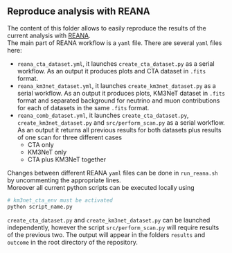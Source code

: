 ## Reproduce analysis with REANA

The content of this folder allows to easily reproduce the results of the current analysis with [REANA](https://reanahub.io/).  
The main part of REANA workflow is a `yaml` file. There are several `yaml` files here:
- `reana_cta_dataset.yml`, it launches `create_cta_dataset.py` as a serial workflow. As an output it produces plots and CTA dataset in `.fits` format.
- `reana_km3net_dataset.yml`, it launches `create_km3net_dataset.py` as a serial workflow. As an output it produces plots, KM3NeT dataset in `.fits` format and separated background for neutrino and muon contributions for each of datasets in the same `.fits` format.
- `reana_comb_dataset.yml`, it launches `create_cta_dataset.py`, `create_km3net_dataset.py` and `src/perform_scan.py` as a serial workflow. As an output it returns all previous results for both datasets plus results of one scan for three different cases
    - CTA only
    - KM3NeT only
    - CTA plus KM3NeT together

Changes between different REANA `yaml` files can be done in `run_reana.sh` by uncommenting the appropriate lines.  
Moreover all current python scripts can be executed locally using
```bash
# km3net_cta_env must be activated
python script_name.py
```
`create_cta_dataset.py` and `create_km3net_dataset.py` can be launched independently, however the script `src/perform_scan.py` will require results of the previous two.
The output will appear in the folders `results` and `outcome` in the root directory of the repository.